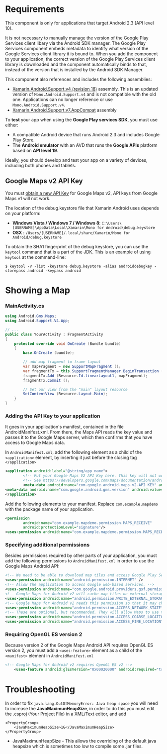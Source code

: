 Requirements
============
This component is only for applications that target Android 2.3 (API level 10).

It is not necessary to manually manage the version of the Google Play Services client libary via the Android SDK manager. The Google Play Services component embeds metadata to identify what version of the Google Services client library it is bound to. When you add the component to your application, the correct version of the Google Play Services client library is downloaded and the component automatically binds to that, instead of the version that is installed by the Android SDK Manager.

This component also references and includes the following assemblies:

*  [Xamarin.Android.Support.v4 (revision 18)](http://components.xamarin.com/view/xamandroidsupportv4-18) assembly. This is an updated version of `Mono.Android.Support.v4` and is not compatible with the old one. Applications can no longer reference or use `Mono.Android.Support.v4`.
*  [Xamarin.Android.Support.v7.AppCompat](https://components.xamarin.com/view/xamandroidsupportv7appcompat) assembly

To **test** your app when using the **Google Play services SDK**, you must use either:

* A compatible Android device that runs Android 2.3 and includes Google Play Store.
* The **Android emulator** with an AVD that runs the **Google APIs** platform based on **API level 19**.

Ideally, you should develop and test your app on a variety of devices, including both phones and tablets.

Google Maps v2 API Key
----------------------

You must [obtain a new API Key](https://developers.google.com/maps/documentation/android/start#the_google_maps_api_key) for Google Maps v2, API keys from Google Maps v1 will not work. 

The location of the debug.keystore file that Xamarin.Android uses depends on your platform:

- **Windows Vista / Windows 7 / Windows 8**: `C:\Users\[USERNAME]\AppData\Local\Xamarin\Mono for Android\debug.keystore`
- **OSX** : `/Users/[USERNAME]/.local/share/Xamarin/Mono for Android/debug.keystore`

To obtain the SHA1 fingerprint of the debug keystore, you can use the `keytool` command that is a part of the JDK. This is an example of using `keytool` at the command-line:

    $ keytool -V -list -keystore debug.keystore -alias androiddebugkey -storepass android -keypass android


Showing a Map
=============

### MainActivity.cs

```csharp
using Android.Gms.Maps;
using Android.Support.V4.App;

// ...
public class YourActivity : FragmentActivity
{
	protected override void OnCreate (Bundle bundle)
	{
		base.OnCreate (bundle);

		// add map fragment to frame layout
		var mapFragment = new SupportMapFragment ();
		var fragmentTx = this.SupportFragmentManager.BeginTransaction ();
		fragmentTx.Add (Resource.Id.linearLayout1, mapFragment);
		fragmentTx.Commit ();

		// Set our view from the "main" layout resource
		SetContentView (Resource.Layout.Main);
	}
}
```

### Adding the API Key to your application

It goes in your application's manifest, contained in the file AndroidManifest.xml. From there, the Maps API reads the key value and passes it to the Google Maps server, which then confirms that you have access to Google Maps data.

In `AndroidManifest.xml`, add the following element as a child of the `<application>` element, by inserting it just before the closing tag `</application>`

```xml
<application android:label="@string/app_name">
		<!-- Put your Google Maps V2 API Key here. This key will not work for you.-->
		<!-- See https://developers.google.com/maps/documentation/android/start#obtaining_an_api_key -->
		<meta-data android:name="com.google.android.maps.v2.API_KEY" android:value="YourKey" />
<meta-data android:name="com.google.android.gms.version" android:value="@integer/google_play_services_version" />
</application>
```

Add the following elements to your manifest. Replace `com.example.mapdemo` with the package name of your application.

```xml
<permission
        android:name="com.example.mapdemo.permission.MAPS_RECEIVE"
        android:protectionLevel="signature"/>
<uses-permission android:name="com.example.mapdemo.permission.MAPS_RECEIVE"/>
```

### Specifying additional permissions

Besides permissions required by other parts of your application, you must add the following permissions to `AndroidManifest.xml` in order to use the Google Maps Android API:

```xml
<!-- We need to be able to download map tiles and access Google Play Services-->
<uses-permission android:name="android.permission.INTERNET" />
<!-- Allow the application to access Google web-based services. -->
<uses-permission android:name="com.google.android.providers.gsf.permission.READ_GSERVICES" />
<!-- Google Maps for Android v2 will cache map tiles on external storage -->
<uses-permission android:name="android.permission.WRITE_EXTERNAL_STORAGE" />
<!-- Google Maps for Android v2 needs this permission so that it may check the connection state as it must download data -->
<uses-permission android:name="android.permission.ACCESS_NETWORK_STATE" />
<!-- These are optional, but recommended. They will allow Maps to use the My Location provider. -->
<uses-permission android:name="android.permission.ACCESS_COARSE_LOCATION" />
<uses-permission android:name="android.permission.ACCESS_FINE_LOCATION" />
```

### Requiring OpenGL ES version 2

Because version 2 of the Google Maps Android API requires OpenGL ES version 2, you must add a `<uses-feature>` element as a child of the `<manifest>` element in `AndroidManifest.xml`

```xml
<!-- Google Maps for Android v2 requires OpenGL ES v2 -->
	<uses-feature android:glEsVersion="0x00020000" android:required="true" />
```

Troubleshooting 
===============

In order to fix `java.lang.OutOfMemoryError: Java heap space` you will need to increase the **JavaMaximunHeapSize**, in order to do this you must edit the .csproj (Your Project File) in a
XML/Text editor, and add

	<PropertyGroup>
        <JavaMaximumHeapSize>1G</JavaMaximumHeapSize>
    </PropertyGroup>

* JavaMaximunHeapSize - This allows the overriding of the
  default java heapsize which is sometimes too low to compile
  some .jar files.